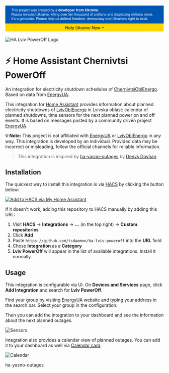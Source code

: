 [![SWUbanner](https://raw.githubusercontent.com/vshymanskyy/StandWithUkraine/main/banner-direct-single.svg)](https://stand-with-ukraine.pp.ua/)

![HA Lviv PowerOff Logo](https://github.com/tsdaemon/ha-lviv-poweroff/blob/827c15582bb64c70568f6f7b322e926feeaa2592/icons/icon.png?raw=true)

# ⚡️ Home Assistant Chernivtsi PowerOff

An integration for electricity shutdown schedules of [ChernivtsiOblEnergo](lvivoblenergo). Based on data from [EnergyUA][energyua].

This integration for [Home Assistant][home-assistant] provides information about planned electricity shutdowns of [LvivOblEnergo](lvivoblenergo) in Lvivska oblast:
calendar of planned shutdowns, time sensors for the next planned power on and off events. It is based on messages posted by a community
driven project [EnergyUA][energyua].

**💡 Note:** This project is not affiliated with [EnergyUA][energyua] or [LvivOblEnergo](lvivoblenergo) in any way. This integration is developed by an individual.
Provided data may be incorrect or misleading, follow the official channels for reliable information.

> This integration is inspired by [ha-yasno-outages](https://github.com/denysdovhan/ha-yasno-outages) by [Denys Dovhan](https://github.com/denysdovhan).

## Installation

The quickest way to install this integration is via [HACS][hacs-url] by clicking the button below:

[![Add to HACS via My Home Assistant][hacs-install-image]][hasc-install-url]

If it doesn't work, adding this repository to HACS manually by adding this URL:

1. Visit **HACS** → **Integrations** → **...** (in the top right) → **Custom repositories**
1. Click **Add**
1. Paste `https://github.com/tsdaemon/ha-lviv-poweroff` into the **URL** field
1. Chose **Integration** as a **Category**
1. **Lviv PowerOff** will appear in the list of available integrations. Install it normally.

## Usage

This integration is configurable via UI. On **Devices and Services** page, click **Add Integration** and search for **Lviv PowerOff**.

Find your group by visiting [EnergyUA][energyua] website and typing your address in the search bar. Select your group in the configuration.

Then you can add the integration to your dashboard and see the information about the next planned outages.

![Sensors](https://github.com/tsdaemon/ha-lviv-poweroff/blob/827c15582bb64c70568f6f7b322e926feeaa2592/pics/example_sensor.png?raw=true)

Integration also provides a calendar view of planned outages. You can add it to your dashboard as well via [Calendar card][calendar-card].

![Calendar](https://github.com/tsdaemon/ha-lviv-poweroff/blob/827c15582bb64c70568f6f7b322e926feeaa2592/pics/example_calendar.png?raw=true)

<!-- References -->

[energyua]: https://lviv.energy-ua.info/
[lvivoblenergo]: https://loe.lviv.ua/
[home-assistant]: https://www.home-assistant.io/
[hacs-url]: https://github.com/hacs/integration
[hasc-install-url]: https://my.home-assistant.io/redirect/hacs_repository/?owner=tsdaemon&repository=ha-lviv-poweroff&category=integration
[hacs-install-image]: https://my.home-assistant.io/badges/hacs_repository.svg
[calendar-card]: https://www.home-assistant.io/dashboards/calendar/

ha-yasno-outages
